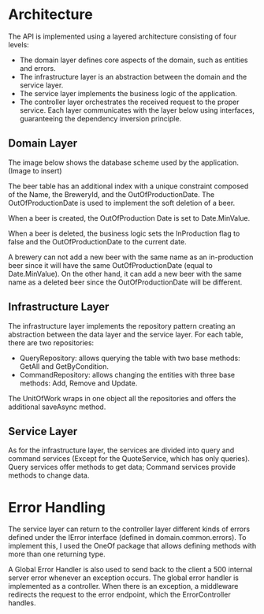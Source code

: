 # Architecture

The API is implemented using a layered architecture consisting of four levels:
- The domain layer defines core aspects of the domain, such as entities and errors. 
- The infrastructure layer is an abstraction between the domain and the service layer. 
- The service layer implements the business logic of the application.
- The controller layer orchestrates the received request to the proper service. 
Each layer communicates with the layer below using interfaces, guaranteeing the dependency inversion principle. 

## Domain Layer
The image below shows the database scheme used by the application. (Image to insert)


The beer table has an additional index with a unique constraint composed of the Name, the BreweryId, and the OutOfProductionDate.
The OutOfProductionDate is used to implement the soft deletion of a beer. 

When a beer is created, the OutOfProduction Date is set to Date.MinValue. 

When a beer is deleted, the business logic sets the InProduction flag to false and the OutOfProductionDate to the current date. 

A brewery can not add a new beer with the same name as an in-production beer since it will have the same OutOfProductionDate (equal to Date.MinValue).
On the other hand, it can add a new beer with the same name as a deleted beer since the OutOfProductionDate will be different. 

## Infrastructure Layer
The infrastructure layer implements the repository pattern creating an abstraction between the data layer and the service layer. 
For each table, there are two repositories:
- QueryRepository: allows querying the table with two base methods: GetAll and GetByCondition.
- CommandRepository: allows changing the entities with three base methods: Add, Remove and Update.

The UnitOfWork wraps in one object all the repositories and offers the additional saveAsync method.

## Service Layer
As for the infrastructure layer, the services are divided into query and command services (Except for the QuoteService, which has only queries). Query services offer methods to get data; Command services provide methods to change data. 

# Error Handling
The service layer can return to the controller layer different kinds of errors defined under the IError interface (defined in domain.common.errors).
To implement this, I used the OneOf package that allows defining methods with more than one returning type. 

A Global Error Handler is also used to send back to the client a 500 internal server error whenever an exception occurs. 
The global error handler is implemented as a controller. When there is an exception, a middleware redirects the request to the error endpoint, which the ErrorController handles. 
